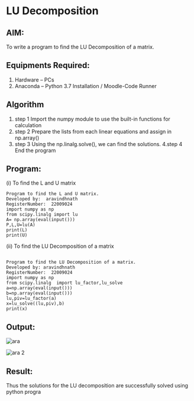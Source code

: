 # LU Decomposition 

## AIM:
To write a program to find the LU Decomposition of a matrix.

## Equipments Required:
1. Hardware – PCs
2. Anaconda – Python 3.7 Installation / Moodle-Code Runner

## Algorithm
1. step 1
Import the numpy module to use the built-in functions for calculation
2. step 2
Prepare the lists from each linear equations and assign in np.array()
3. step 3
Using the np.linalg.solve(), we can find the solutions.
4.step 4
End the program

## Program:
(i) To find the L and U matrix
```
Program to find the L and U matrix.
Developed by:  aravindhnath
RegisterNumber:  22009024
import numpy as np
from scipy.linalg import lu
A= np.array(eval(input()))
P,L,U=lu(A)
print(L)
print(U)
```
(ii) To find the LU Decomposition of a matrix
```

Program to find the LU Decomposition of a matrix.
Developed by: aravindhnath
RegisterNumber:  22009024
import numpy as np
from scipy.linalg  import lu_factor,lu_solve
a=np.array(eval(input()))
b=np.array(eval(input()))
lu,piv=lu_factor(a)
x=lu_solve((lu,piv),b)
print(x)
```

## Output:

![ara](https://user-images.githubusercontent.com/118790841/212035520-ea82f43e-8772-495a-a9d8-dfe456a07cec.png)

![ara 2](https://user-images.githubusercontent.com/118790841/212035530-b0957d60-80dc-4139-9dc6-72fed14a8704.png)

## Result:
Thus the solutions for the LU decomposition are successfully solved using python progra

